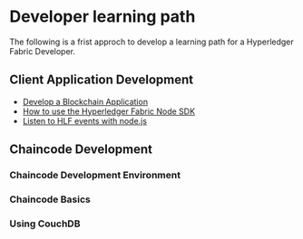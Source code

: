 # Developer learning path
The following is a frist approch to develop a learning path for a Hyperledger Fabric Developer.

## Client Application Development

- [Develop a Blockchain Application](./developAnApplication.md)
- [How to use the Hyperledger Fabric Node SDK](./nodeSdk/index.md)
- [Listen to HLF events with node.js](./eventListening.md)

## Chaincode Development

### Chaincode Development Environment

### Chaincode Basics

### Using CouchDB



